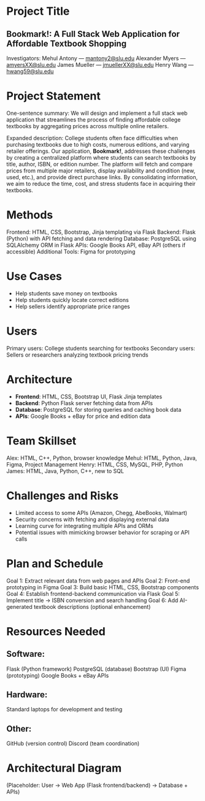 # Project Title

## Bookmark!: A Full Stack Web Application for Affordable Textbook Shopping

Investigators:
Mehul Antony — [mantony2@slu.edu](mailto:mantony2@slu.edu)
Alexander Myers — [amyersXX@slu.edu](mailto:amyersXX@slu.edu)
James Mueller — [jmuellerXX@slu.edu](mailto:jmuellerXX@slu.edu)
Henry Wang — [hwang59@slu.edu](mailto:hwang59@slu.edu)

# Project Statement

One-sentence summary:
We will design and implement a full stack web application that streamlines the process of finding affordable college textbooks by aggregating prices across multiple online retailers.

Expanded description:
College students often face difficulties when purchasing textbooks due to high costs, numerous editions, and varying retailer offerings. Our application, **Bookmark!**, addresses these challenges by creating a centralized platform where students can search textbooks by title, author, ISBN, or edition number. The platform will fetch and compare prices from multiple major retailers, display availability and condition (new, used, etc.), and provide direct purchase links. By consolidating information, we aim to reduce the time, cost, and stress students face in acquiring their textbooks.

# Methods

Frontend: HTML, CSS, Bootstrap, Jinja templating via Flask
Backend: Flask (Python) with API fetching and data rendering
Database: PostgreSQL using SQLAlchemy ORM in Flask
APIs: Google Books API, eBay API (others if accessible)
Additional Tools: Figma for prototyping

# Use Cases

* Help students save money on textbooks
* Help students quickly locate correct editions
* Help sellers identify appropriate price ranges

# Users

Primary users: College students searching for textbooks
Secondary users: Sellers or researchers analyzing textbook pricing trends

# Architecture

* **Frontend**: HTML, CSS, Bootstrap UI, Flask Jinja templates
* **Backend**: Python Flask server fetching data from APIs
* **Database**: PostgreSQL for storing queries and caching book data
* **APIs**: Google Books + eBay for price and edition data

# Team Skillset

Alex: HTML, C++, Python, browser knowledge
Mehul: HTML, Python, Java, Figma, Project Management
Henry: HTML, CSS, MySQL, PHP, Python
James: HTML, Java, Python, C++, new to SQL

# Challenges and Risks

* Limited access to some APIs (Amazon, Chegg, AbeBooks, Walmart)
* Security concerns with fetching and displaying external data
* Learning curve for integrating multiple APIs and ORMs
* Potential issues with mimicking browser behavior for scraping or API calls

# Plan and Schedule

Goal 1: Extract relevant data from web pages and APIs
Goal 2: Front-end prototyping in Figma
Goal 3: Build basic HTML, CSS, Bootstrap components
Goal 4: Establish frontend-backend communication via Flask
Goal 5: Implement title → ISBN conversion and search handling
Goal 6: Add AI-generated textbook descriptions (optional enhancement)

# Resources Needed

## Software:

Flask (Python framework)
PostgreSQL (database)
Bootstrap (UI)
Figma (prototyping)
Google Books + eBay APIs

## Hardware:

Standard laptops for development and testing

## Other:

GitHub (version control)
Discord (team coordination)

# Architectural Diagram

(Placeholder: User → Web App (Flask frontend/backend) → Database + APIs)
